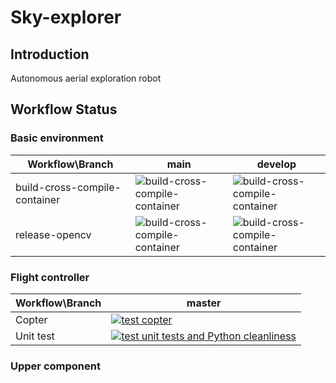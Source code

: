 # Sky-explorer

## Introduction

Autonomous aerial exploration robot

## Workflow Status

### Basic environment

| Workflow\Branch               | main                                                         | develop                                                      |
| ----------------------------- | ------------------------------------------------------------ | ------------------------------------------------------------ |
| build-cross-compile-container | ![build-cross-compile-container](https://github.com/jason-xy/Sky-explorer/actions/workflows/build-cross-compile-container.yml/badge.svg?branch=main) | ![build-cross-compile-container](https://github.com/jason-xy/Sky-explorer/actions/workflows/build-cross-compile-container.yml/badge.svg?branch=develop) |
| release-opencv                | ![build-cross-compile-container](https://github.com/jason-xy/Sky-explorer/actions/workflows/release-opencv.yml/badge.svg?branch=main) | ![build-cross-compile-container](https://github.com/jason-xy/Sky-explorer/actions/workflows/release-opencv.yml/badge.svg?branch=develop) |

### Flight controller

| Workflow\Branch | master                                                       |
| --------------- | ------------------------------------------------------------ |
| Copter          | [![test copter](https://github.com/Jason-xy/ardupilot/actions/workflows/test_sitl_copter.yml/badge.svg?branch=master)](https://github.com/Jason-xy/ardupilot/actions/workflows/test_sitl_copter.yml) |
| Unit test       | [![test unit tests and Python cleanliness](https://github.com/Jason-xy/ardupilot/actions/workflows/test_unit_tests.yml/badge.svg?branch=master)](https://github.com/Jason-xy/ardupilot/actions/workflows/test_unit_tests.yml) |

### Upper component

